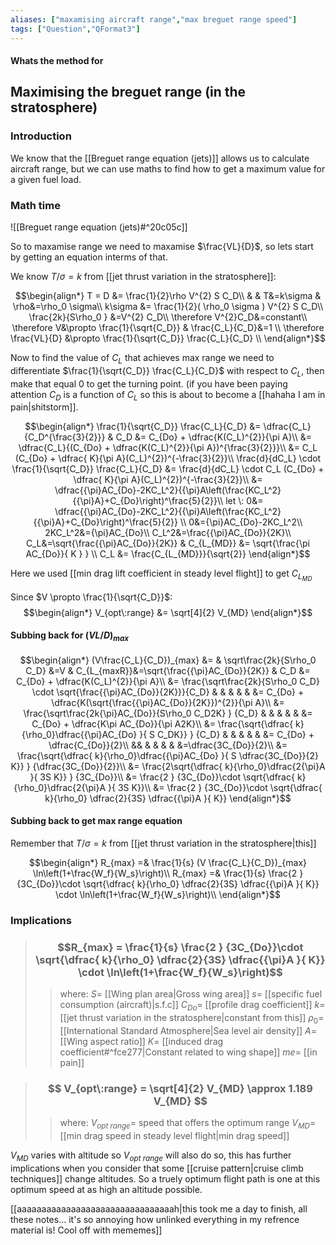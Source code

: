 ```yaml
---
aliases: ["maxamising aircraft range","max breguet range speed"]
tags: ["Question","QFormat3"]
---
```


#### Whats the method for
## Maximising the breguet range (in the stratosphere)
### Introduction
We know that the [[Breguet range equation (jets)]] allows us to calculate aircraft range, but we can use maths to find how to get a maximum value for a given fuel load.

### Math time
![[Breguet range equation (jets)#^20c05c]]

So to maxamise range we need to maxamise $\frac{VL}{D}$, so lets start by getting an equation interms of that.

We know $T/\sigma=k$ from [[jet thrust variation in the stratosphere]]:

$$\begin{align*}
   T = D &= \frac{1}{2}\rho V^{2} S C_D\\
&  & T&=k\sigma & \rho&=\rho_0 \sigma\\
k\sigma &= \frac{1}{2}( \rho_0 \sigma ) V^{2} S C_D\\
\frac{2k}{S\rho_0 }  &=V^{2} C_D\\
\therefore V^{2}C_D&=constant\\
 \therefore V&\propto \frac{1}{\sqrt{C_D}} & \frac{C_L}{C_D}&=1 \\
\therefore \frac{VL}{D} &\propto \frac{1}{\sqrt{C_D}} \frac{C_L}{C_D} \\
\end{align*}$$

Now to find the value of $C_L$ that achieves max range we need to differentiate $\frac{1}{\sqrt{C_D}} \frac{C_L}{C_D}$ with respect to $C_L$, then make that equal 0 to get the turning point.
(if you have been paying attention $C_D$ is a function of $C_L$ so this is about to become a [[hahaha I am in pain|shitstorm]].

$$\begin{align*}
  \frac{1}{\sqrt{C_D}} \frac{C_L}{C_D} &= \dfrac{C_L}{C_D^{\frac{3}{2}}} & C_D &= C_{Do} + \dfrac{K(C_L)^{2}}{\pi A}\\
&= \dfrac{C_L}{(C_{Do} + \dfrac{K(C_L)^{2}}{\pi A})^{\frac{3}{2}}}\\
&= C_L (C_{Do} + \dfrac{ K}{\pi A}(C_L)^{2})^{-\frac{3}{2}}\\
\frac{d}{dC_L} \cdot \frac{1}{\sqrt{C_D}} \frac{C_L}{C_D} &= \frac{d}{dC_L} \cdot C_L (C_{Do} + \dfrac{ K}{\pi A}(C_L)^{2})^{-\frac{3}{2}}\\
&= \dfrac{{\pi}AC_{Do}-2KC_L^2}{{\pi}A\left(\frac{KC_L^2}{{\pi}A}+C_{Do}\right)^\frac{5}{2}}\\
let \: 0&= \dfrac{{\pi}AC_{Do}-2KC_L^2}{{\pi}A\left(\frac{KC_L^2}{{\pi}A}+C_{Do}\right)^\frac{5}{2}} \\
0&={\pi}AC_{Do}-2KC_L^2\\
 2KC_L^2&={\pi}AC_{Do}\\
 C_L^2&=\frac{{\pi}AC_{Do}}{2K}\\
 C_L&=\sqrt{\frac{{\pi}AC_{Do}}{2K}} & C_{L_{MD}} &= \sqrt{\frac{\pi AC_{Do}}{ K  } } \\
C_L &= \frac{C_{L_{MD}}}{\sqrt{2}}
\end{align*}$$

Here we used [[min drag lift coefficient in steady level flight]] to get $C_{L_{MD}}$

Since $V \propto \frac{1}{\sqrt{C_D}}$:
$$\begin{align*}
  V_{opt\:range}  &= \sqrt[4]{2} V_{MD}
\end{align*}$$

#### Subbing back for $(VL/D)_{max}$
$$\begin{align*}
(V\frac{C_L}{C_D})_{max}  &= & \sqrt\frac{2k}{S\rho_0 C_D}  &=V  & C_{L_{maxR}}&=\sqrt{\frac{{\pi}AC_{Do}}{2K}} & C_D &= C_{Do} + \dfrac{K(C_L)^{2}}{\pi A}\\
&=  \frac{\sqrt\frac{2k}{S\rho_0 C_D} \cdot \sqrt{\frac{{\pi}AC_{Do}}{2K}}}{C_D} & & & & & &= C_{Do} + \dfrac{K(\sqrt{\frac{{\pi}AC_{Do}}{2K}})^{2}}{\pi A}\\
&=  \frac{\sqrt\frac{2k{\pi}AC_{Do}}{S\rho_0 C_D2K} }  {C_D} & & & & & &= C_{Do} + \dfrac{K\pi AC_{Do}}{\pi A2K}\\
&=  \frac{\sqrt{\dfrac{ k}{\rho_0}\dfrac{{\pi}AC_{Do} }{ S C_DK}} }  {C_D} & & & & & &= C_{Do} + \dfrac{C_{Do}}{2}\\
&& & & & & &=\dfrac{3C_{Do}}{2}\\
&= \frac{\sqrt{\dfrac{ k}{\rho_0}\dfrac{{\pi}AC_{Do} }{ S \dfrac{3C_{Do}}{2} K}} }  {\dfrac{3C_{Do}}{2}}\\
&= \frac{2\sqrt{\dfrac{ k}{\rho_0}\dfrac{2{\pi}A }{ 3S  K}} }  {3C_{Do}}\\
&= \frac{2 }  {3C_{Do}}\cdot \sqrt{\dfrac{ k}{\rho_0}\dfrac{2{\pi}A }{ 3S  K}}\\
&= \frac{2 }  {3C_{Do}}\cdot \sqrt{\dfrac{ k}{\rho_0} \dfrac{2}{3S} \dfrac{{\pi}A }{  K}}
\end{align*}$$

#### Subbing back to get max range equation
Remember that $T/\sigma=k$ from [[jet thrust variation in the stratosphere|this]]

$$\begin{align*}
R_{max} =& \frac{1}{s} (V \frac{C_L}{C_D})_{max} \ln\left(1+\frac{W_f}{W_s}\right)\\
R_{max} =& \frac{1}{s} \frac{2 }  {3C_{Do}}\cdot \sqrt{\dfrac{ k}{\rho_0} \dfrac{2}{3S} \dfrac{{\pi}A }{  K}} \cdot \ln\left(1+\frac{W_f}{W_s}\right)\\
\end{align*}$$

### Implications

> ### $$R_{max} = \frac{1}{s} \frac{2 }  {3C_{Do}}\cdot \sqrt{\dfrac{ k}{\rho_0} \dfrac{2}{3S} \dfrac{{\pi}A }{  K}} \cdot \ln\left(1+\frac{W_f}{W_s}\right)$$ 
>> where:
>> $S=$ [[Wing plan area|Gross wing area]] 
>> $s=$ [[specific fuel consumption (aircraft)|s.f.c]]
>> $C_{Do}=$ [[profile drag coefficient]]
>> $k=$  [[jet thrust variation in the stratosphere|constant from this]]
>> $\rho_0=$ [[International Standard Atmosphere|Sea level air density]]
>> $A=$ [[Wing aspect ratio]]
>> $K=$ [[induced drag coefficient#^fce277|Constant related to wing shape]]
>> $me=$ [[in pain]]

> ### $$ V_{opt\:range} = \sqrt[4]{2} V_{MD} \approx 1.189 V_{MD} $$ 
>> where:
>> $V_{opt\:range}=$ speed that offers the optimum range
>> $V_{MD}=$ [[min drag speed in steady level flight|min drag speed]]

$V_{MD}$ varies with altitude so $V_{opt\:range}$ will also do so, this has further implications when you consider that some [[cruise pattern|cruise climb techniques]] change altitudes. So a truely optimum flight path is one at this optimum speed at as high an altitude possible.

[[aaaaaaaaaaaaaaaaaaaaaaaaaaaaaaaah|this took me a day to finish, all these notes... it's so annoying how unlinked everything in my refrence material is! Cool off with mememes]]
